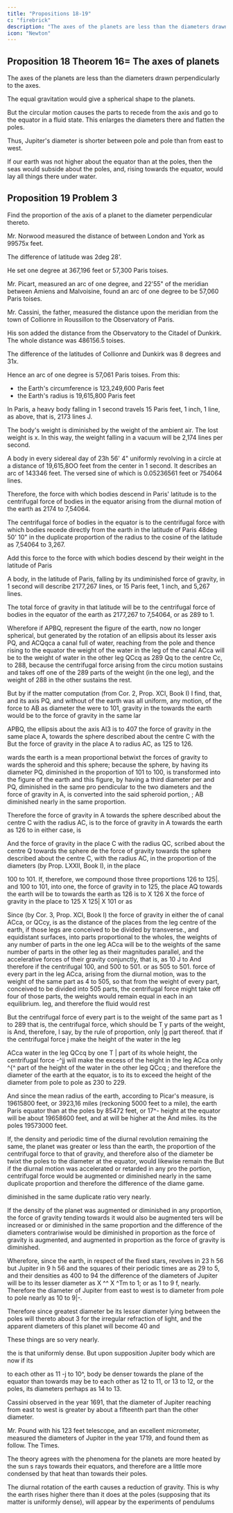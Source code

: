 ```yaml
---
title: "Propositions 18-19"
c: "firebrick"
description: "The axes of the planets are less than the diameters drawn perpendicularly to the axes"
icon: "Newton"
---
```



## Proposition 18 Theorem 16= The axes of planets 

The axes of the planets are less than the diameters drawn perpendicularly to the axes.

The equal gravitation would give a spherical shape to the planets.

But the circular motion causes the parts to recede from the axis and go to the equator in a fluid state. This enlarges the diameters there and flatten the poles.

Thus, Jupiter's diameter is shorter between pole and pole than from east to west.

If our earth was not higher about the equator than at the poles, then the seas would subside about the poles, and, rising towards the equator, would lay all things there under water.


## Proposition 19 Problem 3

Find the proportion of the axis of a planet to the diameter perpendicular thereto.

Mr. Norwood measured the distance of between London and York as 99575x feet. 

The difference of latitude was 2deg 28'. 

He set one degree at 367,196 feet or 57,300 Paris toises.

Mr. Picart, measured an arc of one degree, and 22'55" of the meridian between Amiens and Malvoisine, found an arc of one degree to be 57,060 Paris toises.

Mr. Cassini, the father, measured the distance upon the meridian from the town of Collionre in Roussillon to the
Observatory of Paris. 

His son added the distance from the Observatory to the Citadel of Dunkirk. The whole distance was 486156.5 toises. 

The difference of the latitudes of Collionre and Dunkirk was 8 degrees and 31x.

Hence an arc of one degree is 57,061 Paris toises. From this:
- the Earth's circumference is 123,249,600 Paris feet
- the Earth's radius is 19,615,800 Paris feet

In Paris, a heavy body falling in 1 second travels 15 Paris feet, 1 inch, 1 line, as above, that is, 2173 lines J. 

The body's weight is diminished by the weight of the ambient air. The lost weight is x. In this way, the weight falling in a vacuum will be 2,174 lines per second. 

A body in every sidereal day of 23h 56' 4" uniformly revolving in a circle at a distance of 19,615,8OO feet from the center in 1 second. It describes an arc of 143346  feet. The versed sine of which is 0.05236561 feet or 754064 lines.

Therefore, the force with which bodies descend in Paris' latitude is to the centrifugal force of bodies in the equator
arising from the diurnal motion of the earth as 2174 to 7,54064.

The centrifugal force of bodies in the equator is to the  centrifugal force with which bodies recede directly from the earth in the latitude of Paris 48deg 50' 10" in the duplicate proportion of the radius to the cosine of the latitude as  7,54064 to 3,267.

Add this force to the force with which bodies descend by their weight in the latitude of Paris 

A body, in the latitude of Paris, falling by its undiminished force of gravity, in 1 second will describe 2177,267 lines, or 15 Paris feet, 1 inch, and 5,267 lines.

The total force of gravity in that latitude will be to the centrifugal force of bodies in the equator of the earth as 2177,267 to 7,54064, or as 289 to 1.

Wherefore if APBQ, represent the figure of the earth, now no longer spherical, but generated by the rotation of an ellipsis about its lesser axis PQ, and ACQqca a canal full of water, reaching from the pole and thence rising to the equator the weight of the water in the leg of the canal ACca will be to the weight of water in the  other leg QCcq as 289 Qq to the centre Cc, to 288, because the centrifugal force arising from the circu motion sustains and takes off one of the 289 parts of the weight (in the one leg), and the weight of 288 in the other sustains the rest. 

But by if the matter computation (from Cor. 2, Prop. XCI, Book I) I find, that, and its axis PQ, and without of the earth was all uniform, any motion, of the force to AB as  diameter the were to 101, gravity in the towards the earth would be to the force of gravity in the same lar
<!-- place 
Q
Q
place
PC, or
towards a sphere described about the centre
QC,
as
126
gravity in the place
A
C
with the radius
And, by the same argument, the force of
towards the spheroid generated by the rotation of
to -->

APBQ, the ellipsis about the axis AI3 is to 407 the force of gravity in the same place A, towards the sphere described about the centre C with the But the force of gravity in the place A to radius AC, as 125 to 126.

wards the earth is a mean proportional betwixt the forces of gravity to
wards the spheroid and this sphere; because the sphere, by having its diameter PQ, diminished in the proportion of 101 to 100, is transformed into the figure of the earth and this figure, by having a third diameter per and PQ, diminished in the same pro pendicular to the two diameters and the force of gravity in A, is converted into the said spheroid portion,
; AB diminished nearly in the same proportion. 

Therefore the force of gravity in A towards the sphere described about the centre C with the radius AC, is to the force of gravity in A towards the earth as 126 to
in either case, is

And the force of gravity in the place C with the radius QC, scribed about the centre
Q towards the sphere de the force of gravity
towards the sphere described about the centre C, with the radius AC, in the proportion of the diameters (by Prop. LXXII, Book I), in the place

100 to 101. If, therefore, we compound those three proportions 126 to 125|. and 100 to 101, into one, the force of gravity in to 125, the place AQ towards the earth will be to towards the earth as 126 is to
X 126 X the force of gravity in the place to 125 X 125| X 101 or as

Since (by Cor. 3, Prop. XCI, Book I) the force of gravity in either the of canal ACca, or QCcy, is as the distance of the places from the leg centre of the earth, if those legs are conceived to be divided by transverse., and equidistant surfaces, into parts proportional to the wholes, the weights of any number of parts in the one leg ACca will be to the weights of the same number of parts in the other leg as their magnitudes parallel, and the accelerative forces of their gravity conjunctly, that is, as 10 J to And therefore if the centrifugal 100, and 500 to 501. or as 505 to 501. force of every part in the leg ACca, arising from the diurnal motion, was
to the weight of the same part as 4 to 505, so that from the weight of every part, conceived to be divided into 505 parts, the centrifugal force might take off four of those parts, the weights would remain equal in each in an equilibrium.
leg, and therefore the fluid would rest

But the centrifugal force of every part is to the weight of the same part as 1 to 289
that is, the centrifugal force, which should be T y parts of the weight, is
And, therefore, I say, by the rule of proportion, only |g part thereof.
that if the centrifugal force j
make the height of the water in the leg

ACca water in the leg QCcq by one T | part of its whole height, the centrifugal force -^jj will make the excess of the height in the leg ACca only ^{^ part of the height of the water in the other leg QCcq ; and therefore the diameter of the earth at the equator, is to its to exceed the height of the diameter from pole to pole as 230 to 229.

And since the mean radius of the earth, according to Picar's measure, is 19615800
feet, or 3923,16 miles (reckoning 5000 feet to a mile), the earth Paris equator than at the poles by 85472 feet, or 17^-
height at the equator will be about 19658600 feet, and at will be higher at the
And miles. its the poles 19573000 feet. 

If, the density and periodic time of the diurnal revolution remaining the same, the planet was greater or less than the earth, the proportion of the centrifugal force to that of gravity, and therefore also of the diameter be twixt the poles to the diameter at the equator, would likewise remain the
But if the diurnal motion was accelerated or retarded in any pro the portion, centrifugal force would be augmented or diminished nearly in the same duplicate proportion and therefore the difference of the diame game.

diminished in the same duplicate ratio very nearly.

If the density of the planet was augmented or diminished in any proportion, the force of gravity tending towards it would also be augmented ters will be increased or
or diminished in the same proportion
and the difference of the diameters
contrariwise would be diminished in proportion as the force of gravity is
augmented, and augmented in proportion as the force of gravity is diminished.

Wherefore, since the earth, in respect of the fixed stars, revolves in 23 h 56 but Jupiter in 9 h 56 and the squares of their periodic times are as 29 to 5, and their densities as 400 to 94
the difference of the diameters of Jupiter will be to its lesser diameter as
X ^^ X ^Tm to 1; or as 1 to 9 f, nearly. Therefore the diameter of Jupiter from east to west is to diameter from pole to pole nearly as 10 to 9|-.

Therefore since greatest diameter be
its lesser diameter lying between the poles will thereto about 3 for the irregular refraction of light,
and the apparent diameters of this planet will become 40
and 

These things are so very nearly.

the is
that uniformly dense. But
upon supposition Jupiter
body which are
now if its

to each other as 11 -j to 10^, body be denser towards the plane of the equator than towards
may be to each other as 12 to 11, or 13 to 12, or
the poles, its diameters perhaps as 14 to 13.

Cassini observed in the year 1691, that the diameter of Jupiter reaching from east to west is greater by about a fifteenth part than the other diameter.

Mr. Pound with his 123 feet telescope, and an excellent micrometer, measured the diameters of Jupiter in the year 1719, and found them as follow.
The Times.

The theory agrees with the phenomena for the planets are more heated by the sun s rays towards their equators, and therefore are a little more condensed by that heat than towards their poles.

The diurnal rotation of the earth causes a reduction of gravity. This is why the earth rises higher there than it does at the poles (supposing that its matter is uniformly dense), will appear by the experiments of pendulums


